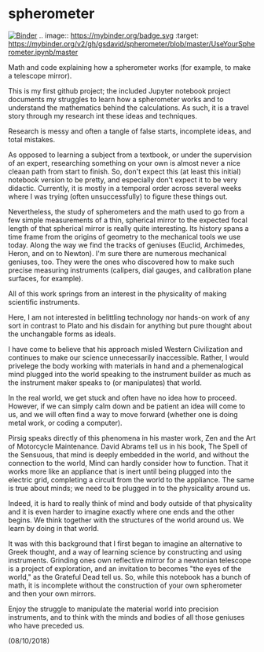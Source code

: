 # spherometer

[![Binder](https://mybinder.org/badge.svg)](https://mybinder.org/v2/gh/gsdavid/spherometer/blob/master/UseYourSpherometer.ipynb/master)
.. image:: https://mybinder.org/badge.svg :target: https://mybinder.org/v2/gh/gsdavid/spherometer/blob/master/UseYourSpherometer.ipynb/master

Math and code explaining how a spherometer works (for example, to make a telescope mirror).

This is my first github project; the included Jupyter notebook project documents my struggles to 
learn how a spherometer works and to understand the mathematics behind the calculations.
As such, it is a travel story through my research int these ideas and techniques. 

Research is messy and often a tangle of false starts, incomplete ideas, and total mistakes.

As opposed to learning a subject from a textbook, or under the supervision of an expert, 
researching something on your own is almost never a nice cleaan path from start to finish.
So, don't expect this (at least this initial) notebook version to be pretty, and especially
don't expect it to be very didactic. Currently, it is mostly in a temporal order across several
weeks where I was trying (often unsuccessfully) to figure these things out.

Nevertheless, the study of spherometers and the math used to go from a few simple measurements
of a thin, spherical mirror to the expected focal length of that spherical mirror is really quite
interesting. Its history spans a time frame from the origins of geometry to the mechanical tools we use today.
Along the way we find the tracks of geniuses (Euclid, Archimedes, Heron, and on to Newton). I'm sure
there are numerous mechanical geniuses, too. They were the ones who discovered how to make such 
precise measuring instruments (calipers, dial gauges, and calibration plane surfaces, for example).

All of this work springs from an interest in the physicality of making scientific instruments.

Here, I am not interested in belittling technology nor hands-on work of any sort in contrast to 
Plato and his disdain for anything but pure thought about the unchangable forms as ideals.

I have come to believe that his approach misled Western Civilization and continues to make our science 
unnecessarily inaccessible. Rather, I would privelege the body working with materials in hand and
a phemenalogical mind plugged into the world speaking to the instrument builder as much as the 
instrument maker speaks to (or manipulates) that world. 

In the real world, we get stuck and often have no idea how to proceed. However, if we can 
simply calm down and be patient an idea will come to us, and we will
often find a way to move forward (whether one is doing metal work, or coding a computer). 

Pirsig speaks directly of this phenomena in his master work, Zen and the Art of Motorcycle Maintenance. 
David Abrams tell us in his book, The Spell of the Sensuous, that mind is deeply embedded in the world, 
and without the connection to the world, Mind can hardly consider how to function. That it works more 
like an appliance that is inert until being plugged into the  electric grid, completing a circuit from 
the world to the appliance. The same is true about minds; we need to be plugged in to the physicality 
around us. 

Indeed, it is hard to really think of mind and  body outside of that physicality and it is 
even harder to imagine exactly where one ends and the other begins. We think together 
with the structures of the world around us. We learn by doing in that world.

It was with this background that I first began to imagine an alternative to Greek thought, and a way
of learning science by constructing and using instruments. Grinding ones own reflective mirror for
a newtonian telescope is a project of exploration, and an invitation to becomes "the eyes of the world,"
as the Grateful Dead tell us. So, while this notebook has a bunch of math, it is incomplete without the
construction of your own spherometer and then your own mirrors. 

Enjoy the struggle to manipulate the material world into precision instruments, and to think with 
the minds and bodies of all those geniuses who have preceded us.

(08/10/2018)

